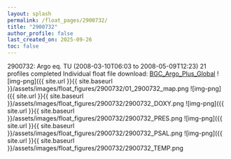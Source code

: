 ```yaml
---
layout: splash
permalink: /float_pages/2900732/
title: "2900732"
author_profile: false
last_created_on: 2025-09-26
toc: false
---
```

 
2900732: Argo eq. TU (2008-03-10T06:03 to 2008-05-09T12:23)
21 profiles completed
Individual float file download: [BGC_Argo_Plus_Global](https://ftp.soest.hawaii.edu/bgc_argo_plus/Individual_Floats/outliers_removed/2900732_Sprof_processed.nc)
![img-png]({{ site.url }}{{ site.baseurl }}/assets/images/float_figures/2900732/01_2900732_map.png
![img-png]({{ site.url }}{{ site.baseurl }}/assets/images/float_figures/2900732/2900732_DOXY.png
![img-png]({{ site.url }}{{ site.baseurl }}/assets/images/float_figures/2900732/2900732_PRES.png
![img-png]({{ site.url }}{{ site.baseurl }}/assets/images/float_figures/2900732/2900732_PSAL.png
![img-png]({{ site.url }}{{ site.baseurl }}/assets/images/float_figures/2900732/2900732_TEMP.png
